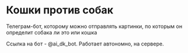 # Кошки против собак
Телеграм-бот, которому можно отправлять картинки, по которым он определит собака ли это или кошка

Ссылка на бот - @ai_dk_bot. Работает автономно, на сервере.


